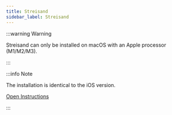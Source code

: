 ```yaml
---
title: Streisand
sidebar_label: Streisand
---
```


:::warning Warning

Streisand can only be installed on macOS with an Apple processor (M1/M2/M3).

:::

:::info Note

<p>The installation is identical to the iOS version.</p>
<a href="/installation/vless/ios/streisand/" class="button">Open Instructions</a>

:::